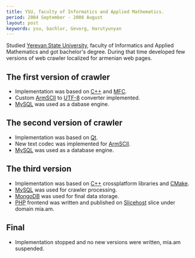 ```yaml
---
title: YSU, faculty of Informatics and Applied Mathematics.
period: 2004 September - 2008 August
layout: post
keywords: ysu, bachlor, Gevorg, Harutyunyan
---
```

Studied [Yerevan State University], faculty of Informatics and Applied Mathematics and got bachelor's degree. 
During that time developed few versions of web crawler localized for armenian web pages.

## The first version of crawler

 - Implementation was based on [C++] and [MFC].
 - Custom [ArmSCII] to [UTF-8] converter implemented.
 - [MySQL] was used as a dabase engine.

## The second version of crawler

 - Implementation was based on [Qt].
 - New text codec was implemented for [ArmSCII].
 - [MySQL] was used as a database engine.

## The third version

 - Implementation was based on [C++] crossplatform libraries and [CMake].
 - [MySQL] was used for crawler processing.
 - [MongoDB] was used for final data storage.
 - [PHP] frontend was written and published on [Slicehost] slice under domain mia.am.
 
## Final

 - Implementation stopped and no new versions were written, mia.am suspended.

[MFC]: http://en.wikipedia.org/wiki/Microsoft_Foundation_Class_Library
[C++]: http://en.wikipedia.org/wiki/C++
[MySQL]: http://en.wikipedia.org/wiki/MySQL
[ArmSCII]: http://en.wikipedia.org/wiki/ArmSCII
[UTF-8]: http://en.wikipedia.org/wiki/UTF-8
[Qt]: http://qt.nokia.com/products/
[CMake]: http://www.cmake.org/
[MongoDB]: http://www.mongodb.org/
[Slicehost]: http://www.slicehost.com/
[PHP]: http://www.php.net/
[Yerevan State University]: http://ysu.am
